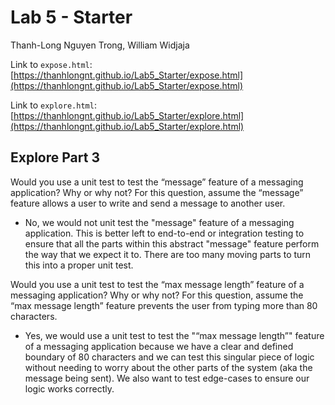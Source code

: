 # Lab 5 - Starter

Thanh-Long Nguyen Trong, William Widjaja

Link to `expose.html`: [https://thanhlongnt.github.io/Lab5_Starter/expose.html](https://thanhlongnt.github.io/Lab5_Starter/expose.html)

Link to `explore.html`: [https://thanhlongnt.github.io/Lab5_Starter/explore.html](https://thanhlongnt.github.io/Lab5_Starter/explore.html)

## Explore Part 3

Would you use a unit test to test the “message” feature of a messaging application? Why or why not? For this question, assume the “message” feature allows a user to write and send a message to another user.

- No, we would not unit test the "message" feature of a messaging application. This is better left to end-to-end or integration testing to ensure that all the parts within this abstract "message" feature perform the way that we expect it to. There are too many moving parts to turn this into a proper unit test.

Would you use a unit test to test the “max message length” feature of a messaging application? Why or why not? For this question, assume the “max message length” feature prevents the user from typing more than 80 characters.

- Yes, we would use a unit test to test the "“max message length”" feature of a messaging application because we have a clear and defined boundary of 80 characters and we can test this singular piece of logic without needing to worry about the other parts of the system (aka the message being sent). We also want to test edge-cases to ensure our logic works correctly.
